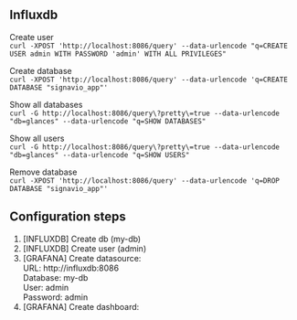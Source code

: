 ## Influxdb
Create user  
`curl -XPOST 'http://localhost:8086/query' --data-urlencode "q=CREATE USER admin WITH PASSWORD 'admin' WITH ALL PRIVILEGES"`

Create database  
`curl -XPOST 'http://localhost:8086/query' --data-urlencode 'q=CREATE DATABASE "signavio_app"'`

Show all databases  
`curl -G http://localhost:8086/query\?pretty\=true --data-urlencode "db=glances" --data-urlencode "q=SHOW DATABASES"`

Show all users  
`curl -G http://localhost:8086/query\?pretty\=true --data-urlencode "db=glances" --data-urlencode "q=SHOW USERS"`

Remove database  
`curl -XPOST 'http://localhost:8086/query' --data-urlencode 'q=DROP DATABASE "signavio_app"'`


## Configuration steps
1. [INFLUXDB] Create db (my-db)
2. [INFLUXDB] Create user (admin)
3. [GRAFANA] Create datasource:  
URL: http://influxdb:8086  
Database: my-db  
User: admin  
Password: admin 
4. [GRAFANA] Create dashboard:  

